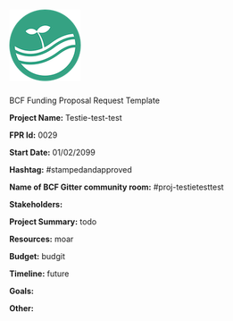 
# ![BCF Logo Round Tiny](https://raw.githubusercontent.com/The-Bitcoin-Cash-Fund/Branding/master/BCF%20Symbol%20Round%20Tiny.png)
BCF Funding Proposal Request Template

**Project Name:**
Testie-test-test

**FPR Id:**
0029

**Start Date:**
01/02/2099

**Hashtag:**
#stampedandapproved

**Name of BCF Gitter community room:**
#proj-testietesttest

**Stakeholders:**


**Project Summary:**
todo

**Resources:**
moar

**Budget:**
budgit

**Timeline:**
future

**Goals:**


**Other:**

